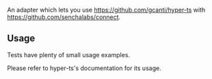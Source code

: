 An adapter which lets you use https://github.com/gcanti/hyper-ts with https://github.com/senchalabs/connect.

## Usage

Tests have plenty of small usage examples.

Please refer to hyper-ts's documentation for its usage.

